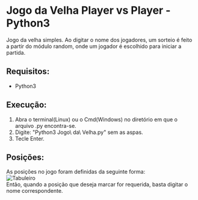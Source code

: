 # Jogo da Velha Player vs Player - Python3
Jogo da velha simples. Ao digitar o nome dos jogadores, um sorteio é feito a partir do módulo random,
onde um jogador é escolhido para iniciar a partida.
## Requisitos:
* Python3
## Execução:
1. Abra o terminal(Linux) ou o Cmd(Windows) no diretório em que o arquivo .py encontra-se.
2. Digite: "Python3 Jogo\ da\ Velha.py" sem as aspas.
3. Tecle Enter.
## Posições:
As posições no jogo foram definidas da seguinte forma:
<br>
![Tabuleiro](https://user-images.githubusercontent.com/57334553/80930403-c0a07a80-8d89-11ea-8bfd-e3db6fc033af.png)
<br>
Então, quando a posição que deseja marcar for requerida, basta digitar o nome correspondente.
